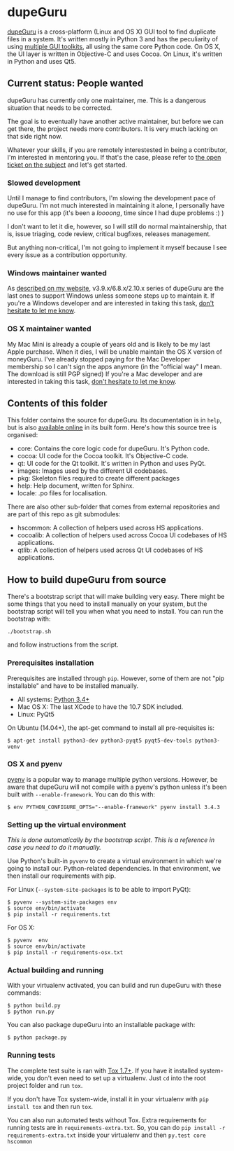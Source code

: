 # dupeGuru

[dupeGuru][dupeguru] is a cross-platform (Linux and OS X) GUI tool to find duplicate files in
a system. It's written mostly in Python 3 and has the peculiarity of using
[multiple GUI toolkits][cross-toolkit], all using the same core Python code. On OS X, the UI layer
is written in Objective-C and uses Cocoa. On Linux, it's written in Python and uses Qt5.

## Current status: People wanted

dupeGuru has currently only one maintainer, me. This is a dangerous situation that needs to be
corrected.

The goal is to eventually have another active maintainer, but before we can get there, the project
needs more contributors. It is very much lacking on that side right now.

Whatever your skills, if you are remotely interestested in being a contributor, I'm interested in
mentoring you. If that's the case, please refer to [the open ticket on the subject][contrib-issue]
and let's get started.

### Slowed development

Until I manage to find contributors, I'm slowing the development pace of dupeGuru. I'm not much
interested in maintaining it alone, I personally have no use for this app (it's been a *loooong*,
time since I had dupe problems :) )

I don't want to let it die, however, so I will still do normal maintainership, that is, issue
triaging, code review, critical bugfixes, releases management.

But anything non-critical, I'm not going to implement it myself because I see every issue as a
contribution opportunity.

### Windows maintainer wanted

As [described on my website][nowindows], v3.9.x/6.8.x/2.10.x series of dupeGuru are the last ones
to support Windows unless someone steps up to maintain it. If you're a Windows developer and are
interested in taking this task, [don't hesitate to let me know][contrib-issue].

### OS X maintainer wanted

My Mac Mini is already a couple of years old and is likely to be my last Apple purchase. When it
dies, I will be unable maintain the OS X version of moneyGuru. I've already stopped paying for the
Mac Developer membership so I can't sign the apps anymore (in the "official way" I mean. The
download is still PGP signed) If you're a Mac developer and are interested in taking this task,
[don't hesitate to let me know][contrib-issue].

## Contents of this folder

This folder contains the source for dupeGuru. Its documentation is in `help`, but is also
[available online][documentation] in its built form. Here's how this source tree is organised:

* core: Contains the core logic code for dupeGuru. It's Python code.
* cocoa: UI code for the Cocoa toolkit. It's Objective-C code.
* qt: UI code for the Qt toolkit. It's written in Python and uses PyQt.
* images: Images used by the different UI codebases.
* pkg: Skeleton files required to create different packages
* help: Help document, written for Sphinx.
* locale: .po files for localisation.

There are also other sub-folder that comes from external repositories and are part of this repo as
git submodules:

* hscommon: A collection of helpers used across HS applications.
* cocoalib: A collection of helpers used across Cocoa UI codebases of HS applications.
* qtlib: A collection of helpers used across Qt UI codebases of HS applications.

## How to build dupeGuru from source

There's a bootstrap script that will make building very easy. There might be some things that you
need to install manually on your system, but the bootstrap script will tell you when what you need
to install. You can run the bootstrap with:

    ./bootstrap.sh

and follow instructions from the script.

### Prerequisites installation

Prerequisites are installed through `pip`. However, some of them are not "pip installable" and have
to be installed manually.

* All systems: [Python 3.4+][python]
* Mac OS X: The last XCode to have the 10.7 SDK included.
* Linux: PyQt5

On Ubuntu (14.04+), the apt-get command to install all pre-requisites is:

    $ apt-get install python3-dev python3-pyqt5 pyqt5-dev-tools python3-venv

### OS X and pyenv

[pyenv][pyenv] is a popular way to manage multiple python versions. However, be aware that dupeGuru
will not compile with a pyenv's python unless it's been built with `--enable-framework`. You can do
this with:

    $ env PYTHON_CONFIGURE_OPTS="--enable-framework" pyenv install 3.4.3

### Setting up the virtual environment

*This is done automatically by the bootstrap script. This is a reference in case you need to do it
manually.*

Use Python's built-in `pyvenv` to create a virtual environment in which we're going to install our.
Python-related dependencies. In that environment, we then install our requirements with pip.

For Linux (`--system-site-packages` is to be able to import PyQt):

    $ pyvenv --system-site-packages env
    $ source env/bin/activate
    $ pip install -r requirements.txt

For OS X:

    $ pyvenv  env
    $ source env/bin/activate
    $ pip install -r requirements-osx.txt

### Actual building and running

With your virtualenv activated, you can build and run dupeGuru with these commands:

    $ python build.py
    $ python run.py

You can also package dupeGuru into an installable package with:
    
    $ python package.py

### Running tests

The complete test suite is ran with [Tox 1.7+][tox]. If you have it installed system-wide, you
don't even need to set up a virtualenv. Just `cd` into the root project folder and run `tox`.

If you don't have Tox system-wide, install it in your virtualenv with `pip install tox` and then
run `tox`.

You can also run automated tests without Tox. Extra requirements for running tests are in
`requirements-extra.txt`. So, you can do `pip install -r requirements-extra.txt` inside your
virtualenv and then `py.test core hscommon`

[dupeguru]: http://www.hardcoded.net/dupeguru/
[cross-toolkit]: http://www.hardcoded.net/articles/cross-toolkit-software
[contrib-issue]: https://github.com/hsoft/dupeguru/issues/300
[nowindows]: https://www.hardcoded.net/archive2015#2015-11-01
[documentation]: http://www.hardcoded.net/dupeguru/help/en/
[python]: http://www.python.org/
[pyqt]: http://www.riverbankcomputing.com
[pyenv]: https://github.com/yyuu/pyenv
[tox]: https://tox.readthedocs.org/en/latest/

